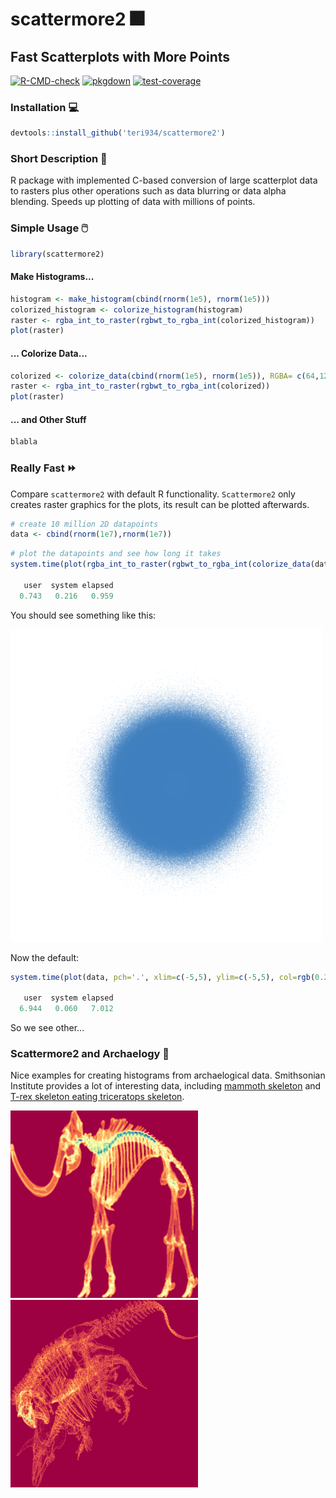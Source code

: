 # scattermore2 🎆 

## Fast Scatterplots with More Points

[![R-CMD-check](https://github.com/Teri934/scattermore2/actions/workflows/R-CMD-check.yaml/badge.svg)](https://github.com/Teri934/scattermore2/actions/workflows/R-CMD-check.yaml) [![pkgdown](https://github.com/Teri934/scattermore2/actions/workflows/pkgdown.yaml/badge.svg)](https://github.com/Teri934/scattermore2/actions/workflows/pkgdown.yaml)   [![test-coverage](https://github.com/Teri934/scattermore2/actions/workflows/test-coverage.yaml/badge.svg)](https://github.com/Teri934/scattermore2/actions/workflows/test-coverage.yaml)

### Installation 💻
```r
devtools::install_github('teri934/scattermore2')
```

### Short Description 📝
R package with implemented C-based conversion of large scatterplot data to rasters plus other operations such as data blurring or data alpha blending. Speeds up plotting of data with millions of points.


### Simple Usage 🖱️

```r
library(scattermore2)
```

#### Make Histograms...

```r
histogram <- make_histogram(cbind(rnorm(1e5), rnorm(1e5)))
colorized_histogram <- colorize_histogram(histogram)
raster <- rgba_int_to_raster(rgbwt_to_rgba_int(colorized_histogram))
plot(raster)
```

#### ... Colorize Data...
```r
colorized <- colorize_data(cbind(rnorm(1e5), rnorm(1e5)), RGBA= c(64,128,192,50))
raster <- rgba_int_to_raster(rgbwt_to_rgba_int(colorized))
plot(raster)
```

#### ... and Other Stuff
```r
blabla
```

### Really Fast ⏩

Compare `scattermore2` with default R functionality. `Scattermore2` only creates raster graphics for the plots, its result can be plotted afterwards.

```r
# create 10 million 2D datapoints
data <- cbind(rnorm(1e7),rnorm(1e7))
```
```r
# plot the datapoints and see how long it takes
system.time(plot(rgba_int_to_raster(rgbwt_to_rgba_int(colorize_data(data, RGBA= c(64,128,192,50))))))

   user  system elapsed 
  0.743   0.216   0.959 
```

You should see something like this:

<kbd><img src="https://raw.githubusercontent.com/teri934/scattermore2/master/pictures/blue_circle.png" width="500" height="500"></kbd>

Now the default:

```r
system.time(plot(data, pch='.', xlim=c(-5,5), ylim=c(-5,5), col=rgb(0.25,0.5,0.75,0.04)))

   user  system elapsed 
  6.944   0.060   7.012 
```

So we see other...


### Scattermore2 and Archaelogy 🦴

Nice examples for creating histograms from archaelogical data. Smithsonian Institute provides a lot of interesting data, including [mammoth skeleton](https://3d.si.edu/explorer/woolly-mammoth) 
and [T-rex skeleton eating triceratops skeleton](https://3d.si.edu/object/3d/tyrannosaurus-rex:d8c62d28-4ebc-11ea-b77f-2e728ce88125).


<kbd><img src="https://raw.githubusercontent.com/teri934/scattermore2/master/pictures/mammoth_blurred.png" width="300" height="300"></kbd> &nbsp;&nbsp;&nbsp; <kbd><img src="https://raw.githubusercontent.com/teri934/scattermore2/master/pictures/trex.png" width="300" height="300"></kbd>
